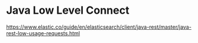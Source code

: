 # Java  Low Level Connect

https://www.elastic.co/guide/en/elasticsearch/client/java-rest/master/java-rest-low-usage-requests.html

